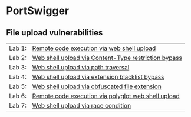 # PortSwigger

<h2>File upload vulnerabilities</h2>
	
<table>
	<tr>
		<td>Lab 1: </td>
		<td><a href="WU_Files/lab1.md">Remote code execution via web shell upload</a></td>
	</tr>
	<tr>
		<td>Lab 2: </td>
		<td><a href="WU_Files/lab2.md">Web shell upload via Content-Type restriction bypass</a></td>
	</tr>
	<tr>
		<td>Lab 3: </td>
		<td><a href="WU_Files/lab3.md">Web shell upload via path traversal</a></td>
	</tr>
	<tr>
		<td>Lab 4: </td>
		<td><a href="WU_Files/lab4.md">Web shell upload via extension blacklist bypass</a></td>
	</tr>
	<tr>
		<td>Lab 5: </td>
		<td><a href="WU_Files/lab5.md">Web shell upload via obfuscated file extension</a></td>
	</tr>
	<tr>
		<td>Lab 6: </td>
		<td><a href="WU_Files/lab6.md">Remote code execution via polyglot web shell upload</a></td>
	</tr>
	<tr>
		<td>Lab 7: </td>
		<td><a href="WU_Files/lab7.md">Web shell upload via race condition</a></td>
	</tr>
	
</table>
